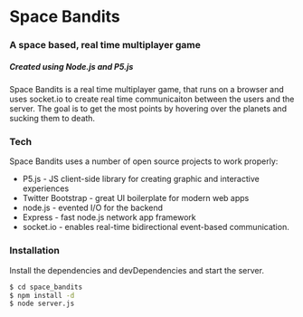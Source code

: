 # Space Bandits
### A space based, real time multiplayer game
##### Created using Node.js and P5.js


Space Bandits is a real time multiplayer game, that runs on a browser and uses socket.io to create real time communicaiton between the users and the server. The goal is to get the most points by hovering over the planets and sucking them to death.


### Tech

Space Bandits uses a number of open source projects to work properly:

* P5.js - JS client-side library for creating graphic and interactive experiences
* Twitter Bootstrap - great UI boilerplate for modern web apps
* node.js - evented I/O for the backend
* Express - fast node.js network app framework
* socket.io - enables real-time bidirectional event-based communication.


### Installation

Install the dependencies and devDependencies and start the server.

```sh
$ cd space_bandits
$ npm install -d
$ node server.js
```
